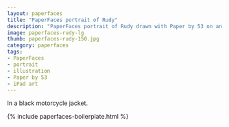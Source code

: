 ```yaml
---
layout: paperfaces
title: "PaperFaces portrait of Rudy"
description: "PaperFaces portrait of Rudy drawn with Paper by 53 on an iPad."
image: paperfaces-rudy-lg
thumb: paperfaces-rudy-150.jpg
category: paperfaces
tags: 
- PaperFaces
- portrait
- illustration
- Paper by 53
- iPad art
---
```


In a black motorcycle jacket.

{% include paperfaces-boilerplate.html %}